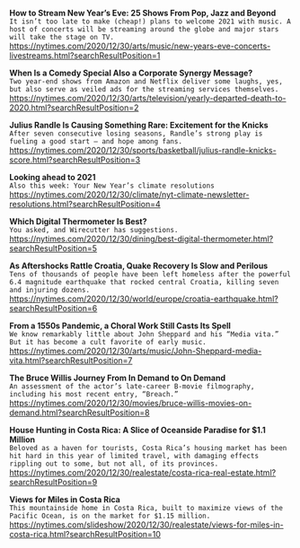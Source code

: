 **How to Stream New Year’s Eve: 25 Shows From Pop, Jazz and Beyond**\
`It isn’t too late to make (cheap!) plans to welcome 2021 with music. A host of concerts will be streaming around the globe and major stars will take the stage on TV.`\
https://nytimes.com/2020/12/30/arts/music/new-years-eve-concerts-livestreams.html?searchResultPosition=1

**When Is a Comedy Special Also a Corporate Synergy Message?**\
`Two year-end shows from Amazon and Netflix deliver some laughs, yes, but also serve as veiled ads for the streaming services themselves.`\
https://nytimes.com/2020/12/30/arts/television/yearly-departed-death-to-2020.html?searchResultPosition=2

**Julius Randle Is Causing Something Rare: Excitement for the Knicks**\
`After seven consecutive losing seasons, Randle’s strong play is fueling a good start — and hope among fans.`\
https://nytimes.com/2020/12/30/sports/basketball/julius-randle-knicks-score.html?searchResultPosition=3

**Looking ahead to 2021**\
`Also this week: Your New Year’s climate resolutions`\
https://nytimes.com/2020/12/30/climate/nyt-climate-newsletter-resolutions.html?searchResultPosition=4

**Which Digital Thermometer Is Best?**\
`You asked, and Wirecutter has suggestions.`\
https://nytimes.com/2020/12/30/dining/best-digital-thermometer.html?searchResultPosition=5

**As Aftershocks Rattle Croatia, Quake Recovery Is Slow and Perilous**\
`Tens of thousands of people have been left homeless after the powerful 6.4 magnitude earthquake that rocked central Croatia, killing seven and injuring dozens.`\
https://nytimes.com/2020/12/30/world/europe/croatia-earthquake.html?searchResultPosition=6

**From a 1550s Pandemic, a Choral Work Still Casts Its Spell**\
`We know remarkably little about John Sheppard and his “Media vita.” But it has become a cult favorite of early music.`\
https://nytimes.com/2020/12/30/arts/music/John-Sheppard-media-vita.html?searchResultPosition=7

**The Bruce Willis Journey From In Demand to On Demand**\
`An assessment of the actor’s late-career B-movie filmography, including his most recent entry, “Breach.”`\
https://nytimes.com/2020/12/30/movies/bruce-willis-movies-on-demand.html?searchResultPosition=8

**House Hunting in Costa Rica: A Slice of Oceanside Paradise for $1.1 Million**\
`Beloved as a haven for tourists, Costa Rica’s housing market has been hit hard in this year of limited travel, with damaging effects rippling out to some, but not all, of its provinces.`\
https://nytimes.com/2020/12/30/realestate/costa-rica-real-estate.html?searchResultPosition=9

**Views for Miles in Costa Rica**\
`This mountainside home in Costa Rica, built to maximize views of the Pacific Ocean, is on the market for $1.15 million.`\
https://nytimes.com/slideshow/2020/12/30/realestate/views-for-miles-in-costa-rica.html?searchResultPosition=10

